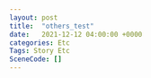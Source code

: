 ```yaml
---
layout: post
title:  "others_test"
date:   2021-12-12 04:00:00 +0000
categories: Etc
Tags: Story Etc
SceneCode: []
---
```

